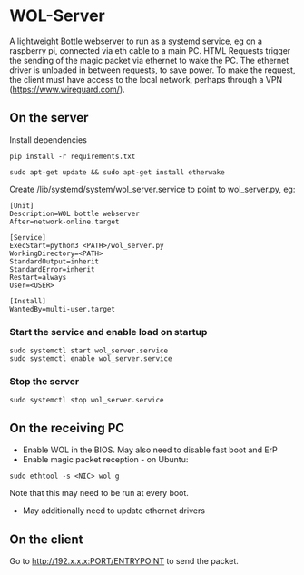# WOL-Server
A lightweight Bottle webserver to run as a systemd service, eg on a raspberry pi, connected via eth cable to a main PC.
HTML Requests trigger the sending of the magic packet via ethernet to wake the PC.
The ethernet driver is unloaded in between requests, to save power.
To make the request, the client must have access to the local network, perhaps through a VPN (https://www.wireguard.com/).

## On the server
Install dependencies
```
pip install -r requirements.txt
```

```
sudo apt-get update && sudo apt-get install etherwake
```

Create /lib/systemd/system/wol_server.service to point to wol_server.py, eg:
```
[Unit]
Description=WOL bottle webserver 
After=network-online.target
 
[Service]
ExecStart=python3 <PATH>/wol_server.py
WorkingDirectory=<PATH>
StandardOutput=inherit
StandardError=inherit
Restart=always
User=<USER>
 
[Install]
WantedBy=multi-user.target
```

### Start the service and enable load on startup
```
sudo systemctl start wol_server.service
sudo systemctl enable wol_server.service
```

### Stop the server
```
sudo systemctl stop wol_server.service
```

## On the receiving PC 
- Enable WOL in the BIOS. May also need to disable fast boot and ErP
- Enable magic packet reception - on Ubuntu:
```
sudo ethtool -s <NIC> wol g
```
Note that this may need to be run at every boot.
- May additionally need to update ethernet drivers

## On the client
Go to http://192.x.x.x:PORT/ENTRYPOINT to send the packet.
